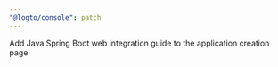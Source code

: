 ```yaml
---
"@logto/console": patch
---
```


Add Java Spring Boot web integration guide to the application creation page
